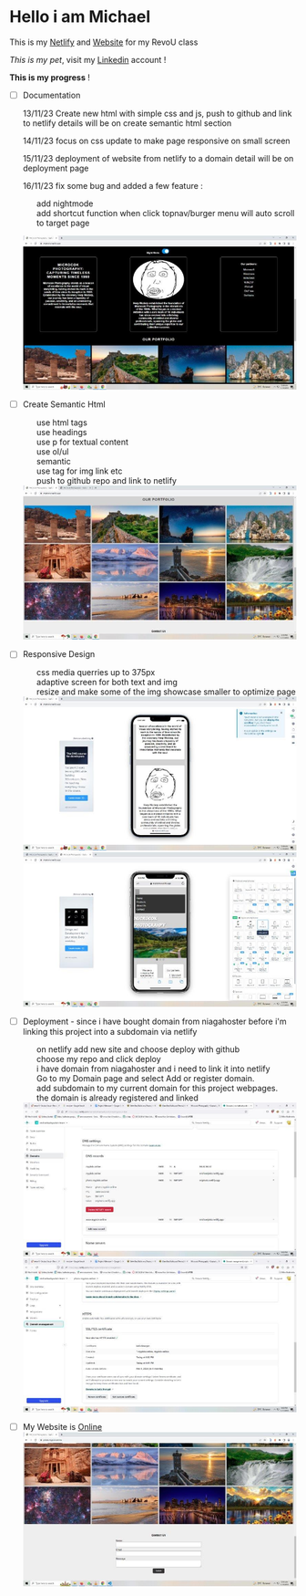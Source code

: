 # Hello i am Michael

This is my [Netlify](https://miphoto.netlify.app/) and [Website](https://photo.mypixiv.online/) for my RevoU class

_This is my pet_, visit my [Linkedin](https://www.linkedin.com/in/michael-wahyudin-922396229/?trk=people_directory&originalSubdomain=id) account !

**This is my progress** !

- [ ] Documentation
        <p>13/11/23 Create new html with simple css and js, push to github and link to netlify details will be on create semantic html section</p>
        <p>14/11/23 focus on css update to make page responsive on small screen</p>
        <p>15/11/23 deployment of website from netlify to a domain detail will be on deployment page</p>
        <p>16/11/23 fix some bug and added a few feature :
        <ol>add nightmode</ol><ol>add shortcut function when click topnav/burger menu will auto scroll to target page</ol></p>
        <img title="deployment md2" alt="deployment 2" src="/asset/ss5.jpg">
        <p></p>
        
- [ ] Create Semantic Html
        <ol>use html tags</ol><ol>use headings</ol><ol>use p for textual content</ol><ol>use ol/ul</ol><ol>semantic </ol><ol>use tag for img link etc </ol><ol>push to github repo and link to netlify</ol>
    <img title="deployment md1" alt="deployment 1" src="/asset/ss4.jpg">    
    
- [ ] Responsive Design
       <ol>css media querries up to 375px</ol><ol>adaptive screen for both text and img </ol><ol>resize and make some of the img showcase smaller to optimize page</ol>
         <img title="deployment md1" alt="deployment 1" src="/asset/ss6.jpg"> 
         <img title="deployment md1" alt="deployment 1" src="/asset/ss3.jpg">    
       
- [ ] Deployment - since i have bought domain from niagahoster before i'm linking this project into a subdomain via netlify
       <ol>  on netlify add new site and choose deploy with github</ol><ol>  choose my repo and click deploy</ol><ol>  i have domain from niagahoster and i need to link it into netlify</ol><ol>  Go to my Domain page and select Add or register domain.</ol><ol>  add subdomain to my current domain for this project webpages.</ol><ol>  the domain is already registered and linked </ol>
        <img title="deployment md1" alt="deployment 1" src="/asset/ss1.jpg">
        <img title="deployment md2" alt="deployment 2" src="/asset/ss2.jpg">
- [ ] My Website is [Online](https://photo.mypixiv.online/)
        <img title="deployment md2" alt="deployment 2" src="/asset/ss7.jpg">